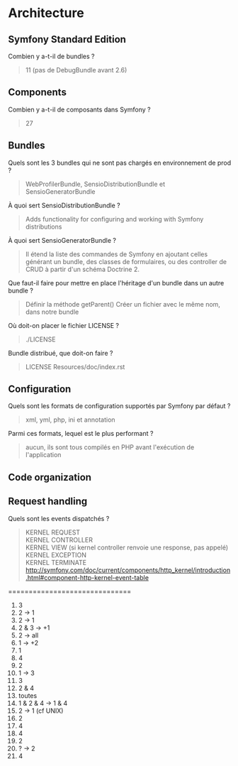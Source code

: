 # Architecture

## Symfony Standard Edition
Combien y a-t-il de bundles ?
> 11 (pas de DebugBundle avant 2.6)

## Components
Combien y a-t-il de composants dans Symfony ?
> 27

## Bundles
Quels sont les 3 bundles qui ne sont pas chargés en environnement de prod ?
> WebProfilerBundle, SensioDistributionBundle et SensioGeneratorBundle

À quoi sert SensioDistributionBundle ?
> Adds functionality for configuring and working with Symfony distributions

À quoi sert SensioGeneratorBundle ?
> Il étend la liste des commandes de Symfony en ajoutant celles générant un bundle, des classes de formulaires, ou des controller de CRUD à partir d'un schéma Doctrine 2.

Que faut-il faire pour mettre en place l'héritage d'un bundle dans un autre bundle ?
> Définir la méthode getParent()
> Créer un fichier avec le même nom, dans notre bundle

Où doit-on placer le fichier LICENSE ?
> ./LICENSE

Bundle distribué, que doit-on faire ?
> LICENSE
> Resources/doc/index.rst

## Configuration
Quels sont les formats de configuration supportés par Symfony par défaut ?  
> xml, yml, php, ini et annotation  

Parmi ces formats, lequel est le plus performant ?
>aucun, ils sont tous compilés en PHP avant l'exécution de l'application

## Code organization

## Request handling
Quels sont les events dispatchés ?
> KERNEL REQUEST  
> KERNEL CONTROLLER  
> KERNEL VIEW (si kernel controller renvoie une response, pas appelé)  
> KERNEL EXCEPTION  
> KERNEL TERMINATE  
http://symfony.com/doc/current/components/http_kernel/introduction.html#component-http-kernel-event-table  

==============================

1. 3
2. 2 -> 1
3. 2 -> 1
4. 2 & 3 -> +1
5. 2 -> all
6. 1 -> +2
7. 1
8. 4
9. 2
10. 1 -> 3
11. 3
12. 2 & 4
13. toutes
14. 1 & 2 & 4 -> 1 & 4
15. 2 -> 1 (cf UNIX)
16. 2
17. 4
18. 4
19. 2
20. ? -> 2
21. 4
